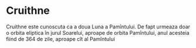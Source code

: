 # Cruithne

Cruithne este cunoscuta ca a doua Luna a Pamîntului. De fapt urmeaza doar o
orbita eliptica în jurul Soarelui, aproape de orbita Pamîntului, anul acesteia
fiind de 364 de zile, aproape cît al Pamîntului
